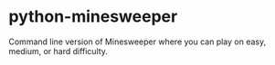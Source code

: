 # python-minesweeper
Command line version of Minesweeper where you can play on easy, medium, or hard difficulty.
